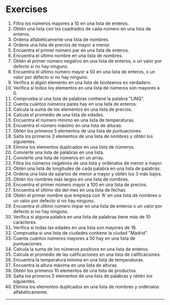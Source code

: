 # Exercises

1. Filtra los números mayores a 10 en una lista de enteros.
2. Obtén una lista con los cuadrados de cada número en una lista de enteros.
3. Ordena alfabéticamente una lista de nombres.
4. Ordena una lista de precios de mayor a menor.
5. Encuentra el primer número par en una lista de enteros.
6. Encuentra el último nombre en una lista de nombres.
7. Obtén el primer número negativo en una lista de enteros, o un valor por defecto si no hay ninguno.
8. Encuentra el último número mayor a 50 en una lista de enteros, o un valor por defecto si no hay ninguno.
9. Verifica si algún elemento en una lista de booleanos es verdadero.
10. Verifica si todos los elementos en una lista de números son mayores a 0.
11. Comprueba si una lista de palabras contiene la palabra "LINQ".
12. Cuenta cuántos números pares hay en una lista de enteros.
13. Calcula la suma de los elementos en una lista de precios.
14. Calcula el promedio de una lista de edades.
15. Encuentra el número mínimo en una lista de temperaturas.
16. Encuentra el número máximo en una lista de alturas.
17. Obtén los primeros 5 elementos de una lista de puntuaciones.
18. Salta los primeros 3 elementos de una lista de nombres y obtén los siguientes.
19. Elimina los elementos duplicados en una lista de números.
20. Convierte una lista de palabras en una lista.
21. Convierte una lista de números en un array.
22. Filtra los números negativos de una lista y ordénalos de menor a mayor.
23. Obtén una lista de longitudes de cada palabra en una lista de palabras.
24. Ordena una lista de salarios de menor a mayor y obtén los 3 más bajos.
25. Obtén los nombres más largos en una lista de nombres.
26. Encuentra el primer número mayor a 100 en una lista de precios.
27. Encuentra el último día del mes en una lista de fechas.
28. Obtén el primer nombre que empieza con 'A' en una lista de nombres o un valor por defecto si no hay ninguno.
29. Encuentra el último número impar en una lista de enteros o un valor por defecto si no hay ninguno.
30. Verifica si alguna palabra en una lista de palabras tiene más de 10 caracteres.
31. Verifica si todas las edades en una lista son mayores de 18.
32. Comprueba si una lista de ciudades contiene la ciudad "Madrid".
33. Cuenta cuántos números mayores a 50 hay en una lista de puntuaciones.
34. Calcula la suma de los números positivos en una lista de enteros.
35. Calcula el promedio de las calificaciones en una lista de calificaciones.
36. Encuentra la temperatura mínima en una lista de temperaturas.
37. Encuentra la altura máxima en una lista de alturas.
38. Obtén los primeros 10 elementos de una lista de productos.
39. Salta los primeros 5 elementos de una lista de palabras y obtén los siguientes.
40. Elimina los elementos duplicados en una lista de nombres y ordénalos alfabéticamente.

---
